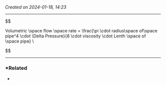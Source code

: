 *Created on 2024-01-18, 14:23* 

---

$$

 Volumetric \space flow \space rate = \frac{\pi \cdot radius\space of\space pipe^4 \cdot \Delta Pressure}{8 \cdot viscosity \cdot Lenth \space of \space pipe} \


$$


---
### *Related
- 
